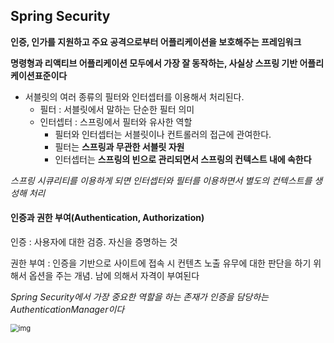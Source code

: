 ## Spring Security

**인증, 인가를 지원하고 주요 공격으로부터 어플리케이션을 보호해주는 프레임워크**

**명령형과 리액티브 어플리케이션 모두에서 가장 잘 동작하는, 사실상 스프링 기반 어플리케이션표준이다**



- 서블릿의 여러 종류의 필터와 인터셉터를 이용해서 처리된다. 
  - 필터 : 서블릿에서 말하는 단순한 필터 의미
  - 인터셉터 : 스프링에서 필터와 유사한 역할
    - 필터와 인터셉터는 서블릿이나 컨트롤러의 접근에 관여한다.
    - 필터는 **스프링과 무관한 서블릿 자원**
    - 인터셉터는 **스프링의 빈으로 관리되면서 스프링의 컨텍스트 내에 속한다**



*스프링 시큐리티를 이용하게 되면 인터셉터와 필터를 이용하면서 별도의 컨텍스트를 생성해 처리*



#### 인증과 권한 부여(Authentication, Authorization)

인증 : 사용자에 대한 검증. 자신을 증명하는 것

권한 부여 : 인증을 기반으로 사이트에 접속 시 컨텐츠 노출 유무에 대한 판단을 하기 위해서 옵션을 주는 개념. 남에 의해서 자격이 부여된다



*Spring Security에서 가장 중요한 역할을 하는 존재가 인증을 담당하는 AuthenticationManager이다*

<img src="https://blog.kakaocdn.net/dn/bLM6OG/btqBAVuWc9N/ldFG9cNkFQIf42F7BNI6Hk/img.png" alt="img" style="zoom:80%;" />





